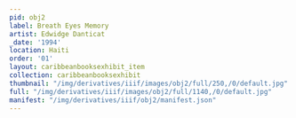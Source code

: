 ```yaml
---
pid: obj2
label: Breath Eyes Memory
artist: Edwidge Danticat
_date: '1994'
location: Haiti
order: '01'
layout: caribbeanbooksexhibit_item
collection: caribbeanbooksexhibit
thumbnail: "/img/derivatives/iiif/images/obj2/full/250,/0/default.jpg"
full: "/img/derivatives/iiif/images/obj2/full/1140,/0/default.jpg"
manifest: "/img/derivatives/iiif/obj2/manifest.json"
---
```

